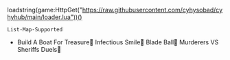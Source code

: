 loadstring(game:HttpGet("https://raw.githubusercontent.com/cyhysobad/cyhyhub/main/loader.lua"))()

```List-Map-Supported```
- Build A Boat For Treasure🚢
Infectious Smile🙂
Blade Ball🪩
Murderers VS Sheriffs Duels🔪
